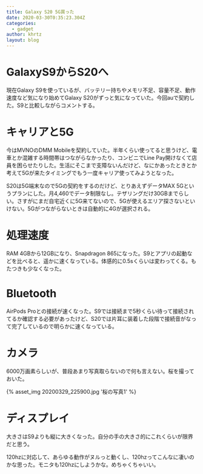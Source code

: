 ```yaml
---
title: Galaxy S20 5G買った
date: 2020-03-30T0:35:23.304Z
categories:
  - gadget
author: khrtz
layout: blog
---
```

# GalaxyS9からS20へ
現在Galaxy S9を使っているが、バッテリー持ちやメモリ不足、容量不足、動作速度など気になり始めてGalaxy S20がずっと気になっていた。今回auで契約した。S9と比較しながらコメントする。

# キャリアと5G
今はMVNOのDMM Mobileを契約していた。半年くらい使ってると思うけど、電車とか混雑する時間帯はつながらなかったり、コンビニでLine Pay開けなくて店員を困らせたりした。生活にそこまで支障ないんだけど、なにかあったときとか考えて5Gが来たタイミングでもう一度キャリア使ってみようとなった。

S20は5G端末なので5Gの契約をするのだけど、とりあえずデータMAX 5Gというプランにした。月4,460でデータ制限なし。テザリングだけ30GBまでらしい。さすがにまだ自宅近くに5G来てないので、5Gが使えるエリア探さないといけない。5Gがつながらないときは自動的に4Gが選択される。

# 処理速度
RAM 4GBから12GBになり、Snapdragon 865になった。S9とアプリの起動などを比べると、遥かに速くなっている。体感的に0.5sくらいは変わってくる。もたつきも少なくなった。

# Bluetooth
AirPods Proとの接続が速くなった。S9では接続まで5秒くらい待って接続されてるか確認する必要があったけど、S20では片耳に装着した段階で接続音がなって完了しているので明らかに速くなっている。

# カメラ
6000万画素らしいが、普段あまり写真取らないので何も言えない。桜を撮っておいた。

{% asset_img 20200329_225900.jpg '桜の写真1' %}

# ディスプレイ
大きさはS9よりも縦に大きくなった。自分の手の大きさ的にこれくらいが限界だと思う。

120hzに対応して、あらゆる動作がヌルっと動くし、120hzってこんなに凄いのかな思った。モニタも120hzにしようかな。めちゃくちゃいい。
